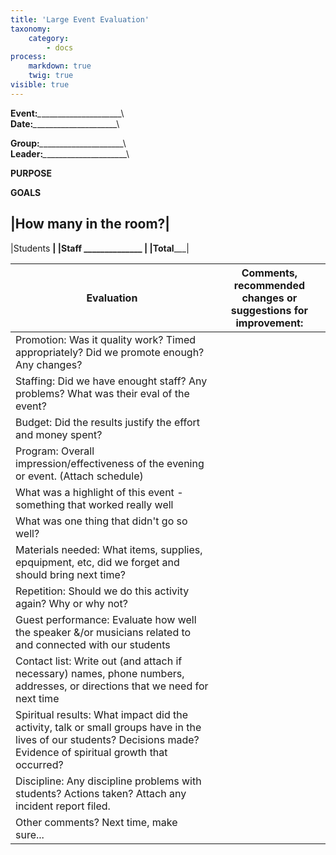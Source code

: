 ```yaml
---
title: 'Large Event Evaluation'
taxonomy:
    category:
        - docs
process:
    markdown: true
    twig: true
visible: true
---
```


**Event:**_\__\_\_\_\_\_\_\_\_\_\_\_\_\_\_\_\_\_\_\_\_\                          
**Date:**_\__\_\_\_\_\_\_\_\_\_\_\_\_\_\_\_\_\_\_\_\_\  

**Group:**_\__\_\_\_\_\_\_\_\_\_\_\_\_\_\_\_\_\_\_\_\_\       
**Leader:**_\__\_\_\_\_\_\_\_\_\_\_\_\_\_\_\_\_\_\_\_\_\  

**PURPOSE**



**GOALS**


|How many in the room?|
----------------------
|Students ______________|
|Staff ______________  |
|Total_________________|




|Evaluation|Comments, recommended changes or suggestions for improvement:|
|----------|-------------------------------------------------------------|
|Promotion: Was it quality work? Timed appropriately? Did we promote enough? Any changes?|  |
|Staffing: Did we have enought staff? Any problems? What was their eval of the event?|  |
|Budget: Did the results justify the effort and money spent?|  |
|Program: Overall impression/effectiveness of the evening or event. (Attach schedule)|   |
|What was a highlight of this event - something that worked really well|   |
|What was one thing that didn't go so well?|  |
|Materials needed: What items, supplies, epquipment, etc, did we forget and should bring next time?|  |
|Repetition: Should we do this activity again? Why or why not?|  |
|Guest performance: Evaluate how well the speaker &/or musicians related to and connected with our students|  |
|Contact list: Write out (and attach if necessary) names, phone numbers, addresses, or directions that we need for next time| | 
|Spiritual results: What impact did the activity, talk or small groups have in the lives of our students? Decisions made? Evidence of spiritual growth that occurred?|   |
|Discipline: Any discipline problems with students? Actions taken? Attach any incident report filed.|   |
|Other comments? Next time, make sure...|   |


